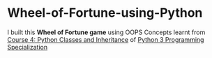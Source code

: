 # Wheel-of-Fortune-using-Python

I built this **Wheel of Fortune game** using OOPS Concepts learnt from [Course 4: Python Classes and Inheritance](https://www.coursera.org/learn/python-classes-inheritance?specialization=python-3-programming) of [Python 3 Programming Specialization](https://www.coursera.org/specializations/python-3-programming)
